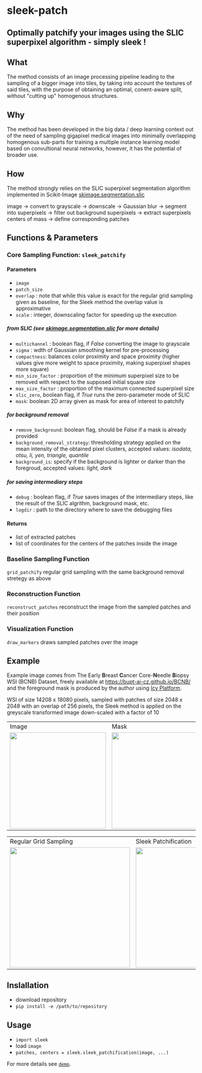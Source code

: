 # sleek-patch
## Optimally patchify your images using the SLIC superpixel algorithm - simply sleek !

## What

The method consists of an image processing pipeline leading to the sampling of a bigger image into tiles, by taking into account the textures of said tiles, with the purpose of obtaining an optimal, conent-aware split, without "cutting up" homogenous structures.

## Why 

The method has been developed in the big data / deep learning context out of the need of sampling gigapixel medical images into minimally overlapping homogenous sub-parts for training a multiple instance learning model based on convultional neural networks, however, it has the potential of broader use.

## How

The method strongly relies on the SLIC superpixel segmentation algorithm implemented in Scikit-Image [skimage.segmentation.slic](https://scikit-image.org/docs/dev/api/skimage.segmentation.html#skimage.segmentation.slic)

image -> convert to grayscale -> downscale -> Gaussian blur -> segment into superpixels -> filter out background superpixels -> extract superpixels centers of mass -> define corresponding patches



## Functions & Parameters

### Core Sampling Function: `sleek_patchify`
#### Parameters
- `image` 
- `patch_size`
- `overlap` : note that while this value is exact for the regular grid sampling given as baseline, for the Sleek method the overlap value is approximative
- `scale` : integer, downscaling factor for speeding up the execution
##### from SLIC (see [skimage.segmentation.slic](https://scikit-image.org/docs/dev/api/skimage.segmentation.html#skimage.segmentation.slic) for more details)
  - `multichannel` : boolean flag, if *False* converting the image to grayscale
  - `sigma` : wdth of Gaussian smoothing kernel for pre-processing 
  - `compactness`: balances color proximity and space proximity (higher values give more weight to space proximity, making superpixel shapes more square)
  - `min_size_factor` : proportion of the minimum superpixel size to be removed with respect to the supposed initial square size
  - `max_size_factor` : proportion of the maximum connected superpixel size
  - `slic_zero`, boolean flag, if *True* runs the zero-parameter mode of SLIC
  - `mask`: boolean 2D array given as mask for area of interest to patchify
##### for background removal
  - `remove_background`: boolean flag, should be *False* if a mask is already provided
  - `background_removal_strategy`: thresholding strategy applied on the mean intensity of the obtained pixel clusters, accepted values: *isodata, otsu, li, yen, triangle, quantile*
  - `background_is`: specify if the background is lighter or darker than the foregroud, accepted values: *light, dark*
##### for saving intermediary steps
  - `debug` : boolean flag, if *True* saves images of the intermediary steps, like the result of the SLIC algrithm, background mask, etc.
  - `logdir` : path to the directory where to save the debugging files
#### Returns
- list of extracted patches
- list of coordinates for the centers of the patches inside the image

### Baseline Sampling Function
`grid_patchify` regular grid sampling with the same background removal stretegy as above

### Reconstruction Function
`reconstruct_patches` reconstruct the image from the sampled patches and their position

### Visualization Function
`draw_markers` draws sampled patches over the image

## Example

Example image comes from The Early **B**reast **C**ancer Core-**N**eedle **B**iopsy WSI (BCNB) Dataset, freely available at <https://bupt-ai-cz.github.io/BCNB/> and the foreground mask is produced by the author using [Icy Platform](https://icy.bioimageanalysis.org/).

WSI of size 14208 x 18080 pixels, sampled with patches of size 2048 x 2048 with an overlap of 256 pixels, the Sleek method is applied on the greyscale transformed image down-scaled with a factor of 10  

<table>
  <tr>
        <td>Image</td>
        <td>Mask</td>
  </tr>
  <tr>
        <td><img src="demo/280.jpg" width="256" /></td>
        <td><img src="demo/280_mask.jpg" width="256" /></td> 
  </tr>
 </table>
 
<table>
  <tr>
        <td>Regular Grid Sampling</td>
        <td>Sleek Patchification</td>
        <td>Masked Sleek Patchification</td>
  </tr>
  <tr>
        <td><img src="demo/280_regular_grid_markers.jpg" width="320" /></td>
        <td><img src="demo/280_sleek_markers.jpg" width="320" /></td>
        <td><img src="demo/280_masked_sleek_markers.jpg" width="320" /></td>
  </tr>
 </table>

 ## Inslallation
 
 - download repository
 - `pip install -e /path/to/repository`
 
 ## Usage
 
 - `import sleek`
 - load `image` 
 - `patches, centers = sleek.sleek_patchification(image, ...)`
 
 For more details see [`demo`](demo/demo.ipynb).
